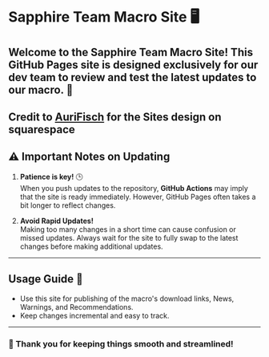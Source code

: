 # Sapphire Team Macro Site 🖥️

Welcome to the **Sapphire Team Macro Site**! This GitHub Pages site is designed exclusively for our dev team to review and test the latest updates to our macro. 🚀
---
Credit to [AuriFisch](1092678374427738203) for the Sites design on squarespace
---

## ⚠️ Important Notes on Updating
1. **Patience is key!** 🕒  
   When you push updates to the repository, **GitHub Actions** may imply that the site is ready immediately. However, GitHub Pages often takes a bit longer to reflect changes.  

2. **Avoid Rapid Updates!**  
   Making too many changes in a short time can cause confusion or missed updates. Always wait for the site to fully swap to the latest changes before making additional updates.

---

## Usage Guide 📄
- Use this site for publishing of the macro's download links, News, Warnings, and Recommendations.  
- Keep changes incremental and easy to track.

---

### 🌟 Thank you for keeping things smooth and streamlined!  
